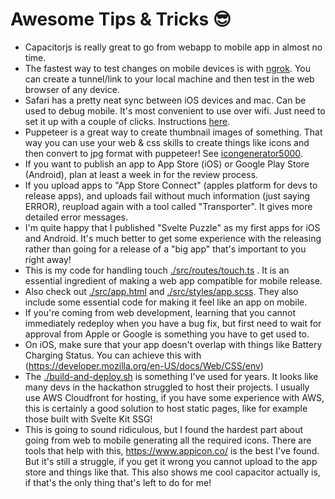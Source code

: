 # Awesome Tips & Tricks 😎

- Capacitorjs is really great to go from webapp to mobile app in almost no time.
- The fastest way to test changes on mobile devices is with [ngrok](https://ngrok.com/). You can create a tunnel/link to your local machine and then test in the web browser of any device.
- Safari has a pretty neat sync between iOS devices and mac. Can be used to debug mobile. It's most convenient to use over wifi. Just need to set it up with a couple of clicks. Instructions [here](https://www.youtube.com/watch?v=o4ZmD7asfpQ).
- Puppeteer is a great way to create thumbnail images of something. That way you can use your web & css skills to create things like icons and then convert to jpg format with puppeteer! See [icongenerator5000](./generators/icongenerator5000.ts).
- If you want to publish an app to App Store (iOS) or Google Play Store (Android), plan at least a week in for the review process.
- If you upload apps to "App Store Connect" (apples platform for devs to release apps), and uploads fail without much information (just saying ERROR), reupload again with a tool called "Transporter". It gives more detailed error messages.
- I'm quite happy that I published "Svelte Puzzle" as my first apps for iOS and Android. It's much better to get some experience with the releasing rather than going for a release of a "big app" that's important to you right away!
- This is my code for handling touch [./src/routes/touch.ts](./src/routes/touch.ts) . It is an essential ingredient of making a web app compatible for mobile release.
- Also check out [./src/app.html](./src/app.html) and [./src/styles/app.scss](./src/styles/app.scss). They also include some essential code for making it feel like an app on mobile.
- If you're coming from web development, learning that you cannot immediately redeploy when you have a bug fix, but first need to wait for approval from Apple or Google is something you have to get used to.
- On iOS, make sure that your app doesn't overlap with things like Battery Charging Status. You can achieve this with (https://developer.mozilla.org/en-US/docs/Web/CSS/env)
- The [./build-and-deploy.sh](./build-and-deploy.sh) is something I've used for years. It looks like many devs in the hackathon struggled to host their projects. I usually use AWS Cloudfront for hosting, if you have some experience with AWS, this is certainly a good solution to host static pages, like for example those built with Svelte Kit SSG!
- This is going to sound ridiculous, but I found the hardest part about going from web to mobile generating all the required icons. There are tools that help with this, https://www.appicon.co/ is the best I've found. But it's still a struggle, if you get it wrong you cannot upload to the app store and things like that. This also shows me cool capacitor actually is, if that's the only thing that's left to do for me!
